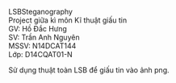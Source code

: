 LSBSteganography  
Project giữa kì môn Kĩ thuật giấu tin  
GV: Hồ Đắc Hưng  
SV: Trần Anh Nguyên  
MSSV: N14DCAT144  
Lớp: D14CQAT01-N
  
  
  
Sử dụng thuật toàn LSB để giấu tin vào ảnh png. 
